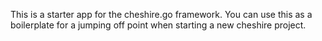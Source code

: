 This is a starter app for the cheshire.go framework. You can use this as a boilerplate for a jumping off point when
starting a new cheshire project. 